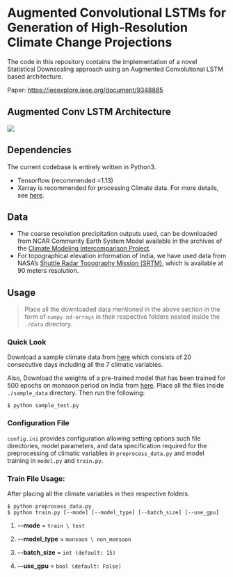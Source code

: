 # Augmented Convolutional LSTMs for Generation of High-Resolution Climate Change Projections

The code in this repository contains the implementation of a novel Statistical Downscaling approach using an Augmented Convolutional LSTM based architecture.

Paper: https://ieeexplore.ieee.org/document/9348885

## Augmented Conv LSTM Architecture 
![](model_architecture.png)



## Dependencies

The current codebase is entirely written in Python3. 
* Tensorflow (recommended =1.13)
* Xarray is recommended for processing Climate data. For more details, see [here](http://xarray.pydata.org/en/stable/).



## Data

* The coarse resolution precipitation outputs used, can be downloaded from NCAR Community Earth System Model available in the archives of the [Climate Modeling Intercomparison Project](https://esgf-node.llnl.gov/projects/cmip5/). 
* For topographical elevation information of India, we have used data from NASA’s [Shuttle Radar Topography Mission (SRTM)](https://www2.jpl.nasa.gov/srtm/), which is available at 90 meters resolution.



## Usage

>Place all the downloaded data mentioned in the above section in the form of `numpy nd-arrays` in their respective folders nested inside the `./data` directory.



### Quick Look

Download a sample climate data from [here](https://drive.google.com/file/d/1ca9su8Xl-cxLuyjSCf5o9QidFj6eoOKZ/view?usp=sharing) which consists of 20 consecutive days including all the 7 climatic variables. 

Also, Download the weights of a pre-trained model that has been trained for 500 epochs on monsoon period on India from [here](https://drive.google.com/file/d/1xypEkTLXBGYg2JSmVH-7kVATrPgOLxi1/view?usp=sharing). Place all the files inside `./sample_data` directory. Then run the following:

```shell
$ python sample_test.py  
```


### Configuration File

`config.ini` provides configuration allowing setting options such file directories, model parameters, and data specification required for the preprocessing of climatic variables in `preprocess_data.py` and model training in `model.py` and `train.py`. 



### Train File Usage:

After placing all the climate variables in their respective folders.

```shell
$ python preprocess_data.py
$ python train.py [--mode] [--model_type] [--batch_size] [--use_gpu]
```

1. **--mode** = `train \ test`

2. **--model_type** = `monsoon \ non_monsoon`

3. **--batch_size** = `int (default: 15)`

4. **--use_gpu** = `bool (default: False)`



